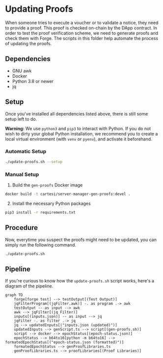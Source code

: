 # Updating Proofs

When someone tries to execute a voucher or to validate a notice, they need to provide a proof. This proof is checked on-chain by the DApp contract. In order to test the proof verification scheme, we need to generate proofs and check them with Forge. The scripts in this folder help automate the process of updating the proofs.

## Dependencies

-   GNU awk
-   Docker
-   Python 3.8 or newer
-   jq

## Setup

Once you've installed all dependencies listed above, there is still some setup left to do.

**Warning:** We use `python3` and `pip3` to interact with Python. If you do not wish to dirty your global Python installation, we recommend you to create a local virtual environment (with `venv` or `pyenv`), and activate it beforehand.

### Automatic Setup

```sh
./update-proofs.sh --setup
```

### Manual Setup

1. Build the `gen-proofs` Docker image

```sh
docker build -t cartesi/server-manager-gen-proofs:devel .
```

2. Install the necessary Python packages

```sh
pip3 install -r requirements.txt
```

## Procedure

Now, everytime you suspect the proofs might need to be updated, you can simply run the following command.

```sh
./update-proofs.sh
```

## Pipeline

If you're curious to know how the `update-proofs.sh` script works, here's a diagram of the pipeline.

```mermaid
graph TD
    forge[forge test] --> testOutput[(Test Output)]
    jqFilterProgram[(jqFilter.awk)] -. as program .-> awk
    testOutput -- as input --> awk
    awk --> jqFilter[(jq Filter)]
    inputs[(inputs.json)] -- as input --> jq
    jqFilter -. as filter .-> jq
    jq --> updatedInputs[("inputs.json (updated)")]
    updatedInputs --> genScript.ts --> script[(gen-proofs.sh)]
    script --> docker --> epochStatus[(epoch-status.json)]
    epochStatus --> b64to16[python -m b64to16] --> formatedEpochStatus[("epoch-status.json (formatted)")]
    formatedEpochStatus --> genProofLibraries.ts
    genProofLibraries.ts --> proofLibraries[(Proof Libraries)]
```
